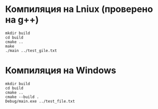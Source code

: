 # Компиляция на Lniux (проверено на g++)

```
mkdir build
cd build
cmake ..
make
./main ../test_gile.txt
```
# Компиляция на Windows

```
mkdir build
cd build
cmake ..
cmake --build .
Debug/main.exe ../test_file.txt
```
